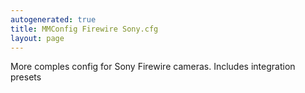 ```yaml
---
autogenerated: true
title: MMConfig Firewire Sony.cfg
layout: page
---
```


More comples config for Sony Firewire cameras. Includes integration
presets
